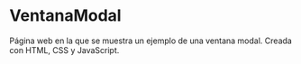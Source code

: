 # VentanaModal

Página web en la que se muestra un ejemplo de una ventana modal.
Creada con HTML, CSS y JavaScript.
